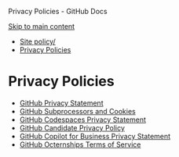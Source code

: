 Privacy Policies - GitHub Docs

[Skip to main content](#main-content)

* [Site policy/](/en/site-policy)
* [Privacy Policies](/en/site-policy/privacy-policies)

Privacy Policies
==========

* [GitHub Privacy Statement](/en/site-policy/privacy-policies/github-privacy-statement)
* [GitHub Subprocessors and Cookies](/en/site-policy/privacy-policies/github-subprocessors-and-cookies)
* [GitHub Codespaces Privacy Statement](/en/site-policy/privacy-policies/github-codespaces-privacy-statement)
* [GitHub Candidate Privacy Policy](/en/site-policy/privacy-policies/github-candidate-privacy-policy)
* [GitHub Copilot for Business Privacy Statement](/en/site-policy/privacy-policies/github-copilot-for-business-privacy-statement)
* [GitHub Octernships Terms of Service](/en/site-policy/privacy-policies/github-octernships-terms-of-service)
